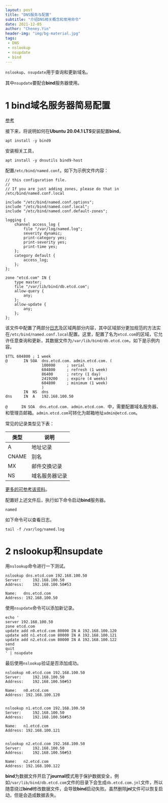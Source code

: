 ```yaml
---
layout: post
title: "DNS服务与配置"
subtitle: "介绍DNS相关概念和常用命令"
date: 2021-12-05
author: "Cheney.Yin"
header-img: "img/bg-material.jpg"
tags: 
 - DNS
 - nslookup
 - nsupdate
 - bind
---
```


`nslookup`、`nsupdate`用于查询和更新域名。

其中`nsupdate`要配合**bind**服务器使用。

# 1 **bind**域名服务器简易配置

[参考](https://wiki.ubuntu.org.cn/Bind9%E5%AE%89%E8%A3%85%E8%AE%BE%E7%BD%AE%E6%8C%87%E5%8D%97#HOWTO_Setup_BIND9_DNS_Server_.EF.BC.88.E5.A6.82.E4.BD.95.E5.AE.89.E8.A3.85.E8.AE.BE.E7.BD.AEBind9_DNS.E6.9C.8D.E5.8A.A1.E5.99.A8.EF.BC.89)

接下来，将说明如何在**Ubuntu 20.04.1 LTS**安装配置**bind**。

```shell
apt install -y bind9
```

安装相关工具，

```shell
apt install -y dnsutils bind9-host
```

配置`/etc/bind/named.conf`。如下为示例文件内容：

```shell
// this configuration file.
//
// If you are just adding zones, please do that in /etc/bind/named.conf.local

include "/etc/bind/named.conf.options";
include "/etc/bind/named.conf.local";
include "/etc/bind/named.conf.default-zones";

logging {
	channel access_log {
		file "/var/log/named.log";
		severity dynamic;
		print-category yes;
		print-severity yes;
		print-time yes;
	};
	category default {
		access_log;
	};
};

zone "etcd.com" IN {
	type master;
	file "/var/lib/bind/db.etcd.com";
	allow-query {
		any;
	};
	allow-update {
		any;
	};
};
```

该文件中配置了两部分[日志](http://www.hangdaowangluo.com/archives/1615)及区域两部分内容，其中区域部分更加规范的方法实在`/etc/bind/named.conf.local`配置。这里，配置了名为`etcd.com`的区域，它允许任意查询和更新，其数据文件为`/var/lib/bind/db.etcd.com`，如下是示例内容。

```shell
$TTL 604800	; 1 week
@		IN SOA	dns.etcd.com. admin.etcd.com. (
				100000     ; serial
				604800     ; refresh (1 week)
				86400      ; retry (1 day)
				2419200    ; expire (4 weeks)
				604800     ; minimum (1 week)
				)
		IN	NS	dns
dns		IN	A	192.168.100.50
```

`@		IN SOA	dns.etcd.com. admin.etcd.com. `中，需要配置域名服务器、和管理员邮箱。`admin.etcd.com`可转化为邮箱地址`admin@etcd.com`。

常见的记录类型见下表：

| 类型  | 说明           |
| ----- | -------------- |
| A     | 地址记录       |
| CNAME | 别名           |
| MX    | 邮件交换记录   |
| NS    | 域名服务器记录 |

[更多的可参考该资料](https://fasionchan.com/network/dns/record-types/)。

配置好上述文件后，执行如下命令启动**bind**服务器。

```shell
named
```

如下命令可以查看日志。

```shell
tail -f /var/log/named.log
```

# 2 nslookup和nsupdate
用`nslookup`命令进行一下测试。

```shell
nslookup dns.etcd.com 192.168.100.50
Server:		192.168.100.50
Address:	192.168.100.50#53

Name:	dns.etcd.com
Address: 192.168.100.50
```

使用`nsupdate`命令可以添加新记录。

```shell
echo '
server 192.168.100.50
zone etcd.com
update add n0.etcd.com 80000 IN A 192.168.100.120
update add n1.etcd.com 80000 IN A 192.168.100.121
update add n2.etcd.com 80000 IN A 192.168.100.122
send
quit
' | nsupdate
```

最后使用`nslookup`验证是否添加成功。

```shell
nslookup n0.etcd.com 192.168.100.50
Server:		192.168.100.50
Address:	192.168.100.50#53

Name:	n0.etcd.com
Address: 192.168.100.120


nslookup n1.etcd.com 192.168.100.50
Server:		192.168.100.50
Address:	192.168.100.50#53

Name:	n1.etcd.com
Address: 192.168.100.121


nslookup n2.etcd.com 192.168.100.50
Server:		192.168.100.50
Address:	192.168.100.50#53

Name:	n2.etcd.com
Address: 192.168.100.122
```

**bind**为数据文件开启了**journal**模式用于保护数据安全，例如`/var/lib/bind/db.etcd.com`文件的目录下会生成`db.etcd.com.jnl`文件，所以随意绕过**bind**修改数据文件，会导致**bind**启动失败。虽然删除**jnl**文件可以恢复启动，但是会造成数据丢失。
